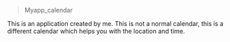 > Myapp_calendar

This is an application created by me. This is not a normal calendar, this is a different calendar which helps you with the location and time.
 
 
 
